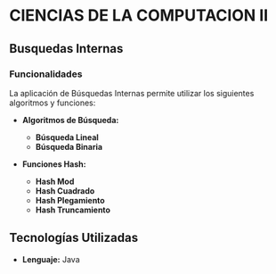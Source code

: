 # CIENCIAS DE LA COMPUTACION II

## Busquedas Internas

### Funcionalidades

La aplicación de Búsquedas Internas permite utilizar los siguientes algoritmos y funciones:

- **Algoritmos de Búsqueda:**
  - **Búsqueda Lineal**
  - **Búsqueda Binaria**

- **Funciones Hash:**
  - **Hash Mod**
  - **Hash Cuadrado**
  - **Hash Plegamiento**
  - **Hash Truncamiento**


## Tecnologías Utilizadas

- **Lenguaje:** Java
